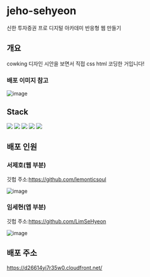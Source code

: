 # jeho-sehyeon

신한 투자증권 프로 디지털 아카데미 반응형 웹 만들기

## 개요
cowking 디자인 시안을 보면서 직접 css html 코딩한 거입니다!

### 배포 이미지 참고

![image](https://github.com/lemonticsoul/jeho-sehyeon/assets/127959482/df8ed759-279c-4bf1-84e8-ecd969e1f0ee)

## Stack

<img  src="https://img.shields.io/badge/html5-E34F26?style=for-the-badge&logo=html5&logoColor=white"> <img  src="https://img.shields.io/badge/css3-1572B6?style=for-the-badge&logo=css3&logoColor=white"> <img  src="https://img.shields.io/badge/pixso-8C4FFF?style=for-the-badge&logo=pixso&logoColor=white"> <img  src="https://img.shields.io/badge/aws-232F3E?style=for-the-badge&logo=aws&logoColor=white"> <img  src="https://img.shields.io/badge/awss3-569A31?style=for-the-badge&logo=awss3&logoColor=white">





## 배포 인원

### 서제호(웹 부분)

깃헙 주소:https://github.com/lemonticsoul

![image](https://github.com/lemonticsoul/jeho-sehyeon/assets/127959482/f4da3a57-ce4b-4e3a-a9cc-a87661e5e0d5)

### 임세현(앱 부분)

깃헙 주소:https://github.com/LimSeHyeon

![image](https://github.com/lemonticsoul/jeho-sehyeon/assets/127959482/cd0bd9c1-2ee6-4e63-ba30-a3dab6d26b81)


## 배포 주소

https://d26614yi7r35w0.cloudfront.net/

